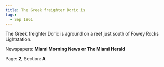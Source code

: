 ```yaml
---  
title: The Greek freighter Doric is  
tags:  
  - Sep 1961  
---  
```

  
The Greek freighter Doric is aground on a reef just south of Fowey Rocks Lightstation.  
  
Newspapers: **Miami Morning News or The Miami Herald**  
  
Page: **2**, Section: **A** 
